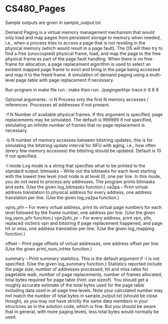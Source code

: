 # CS480_Pages
 Sample outputs are given in sample_output.txt
 
Demand Paging is a virtual memory management mechanism that would only load and map
pages from persistent storage to memory when needed, i.e., when a process tries to access a
page that is not residing in the physical memory (which would result in a page fault). The OS will
then try to find a free (unoccupied) physical frame, load, and map the page to the free physical
frame as part of the page fault handling. When there is no free frame for allocation, a page
replacement algorithm is used to select an existent mapped page frame to evict and bring in the
page being accessed and map it to the freed frame.
A simulation of demand paging using a multi-level page table
with page replacement if necessary.

Run program in make file
run : make
then run: ./pagingwithpr trace.tr 8 8 8

Optional arguments:
-n N Process only the first N memory accesses / references. Processes all
addresses if not present.

-f N Number of available physical frames. If this argument is specified, page
replacements may be simulated. The default is 999999 if not specified,
simulating an infinite number of frames that no page replacement is
necessary.

-b N number of memory accesses between bitstring updates, this is for
simulating the bitstring update interval for NFU with aging, i.e., how
often (every few memory accesses) the bitstring should be updated.
Default is 10 if not specified.

-l mode Log mode is a string that specifies what to be printed to the standard
output:
bitmasks – Write out the bitmasks for each level starting with the
lowest tree level (root node is at level 0), one per line. In this mode,
you do not need to process any addresses. The program prints
bitmasks and exits. (Use the given log_bitmasks function.)
va2pa – Print virtual address translation to physical address for every
address, one address translation per line. (Use the given log_va2pa
function.)

vpns_pfn – For every virtual address, print its virtual page numbers for
each level followed by the frame number, one address per line.
(Use the given log_vpns_pfn function.)
vpn2pfn_pr – For every address, print vpn, pfn, replaced victim’s vpn
and bitstring if page replacement happened, and page hit or miss,
one address translation per line. (Use the given log_mapping
function.)

offset – Print page offsets of virtual addresses, one address offset per
line. (Use the given print_num_inHex function.)

summary – Print summary statistics. This is the default argument if -l is
not specified. (Use the given log_summary function.) Statistics
reported include the page size, number of addresses processed, hit
and miss rates for pagetable walk, number of page replacements,
number of frames allocated, total bytes required for page table
(hint: use sizeof). You should get a roughly accurate estimate of the
total bytes used for the page table including data used in all page
tree levels. Note your calculated number may not match the
number of total bytes in sample_output.txt (should be close
though), as you may not have strictly the same data members in
your structures as in the solution code, which is fine. But you
should be aware that in general, with more paging levels, less total
bytes would normally be used.
